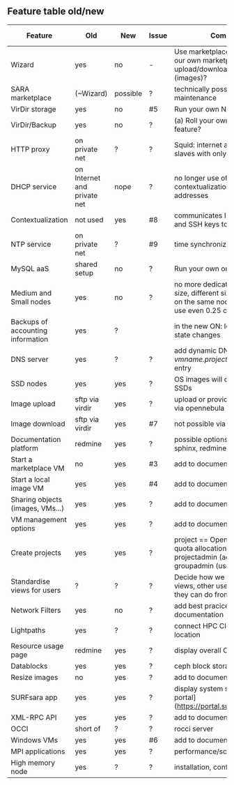 ## Feature table old/new

| Feature | Old | New | Issue | Comment | Beta blocker? | 
| ------- | --- | --- | ----- | ------- | ------------- |
| Wizard | yes | no | - | Use marketplace. Do we have our own marketplace? Can we upload/download/update apps (images)? | Y |
| SARA marketplace | (~Wizard) | possible | ? | technically possible, needs maintenance | N |
| VirDir storage | yes | no | #5 | Run your own NFS server | Y |
| VirDir/Backup  | yes | no | ? | (a) Roll your own, (b) new feature? | Y |
| HTTP proxy | on private net | ? | ? | Squid: internet access for slaves with only private network | N |
| DHCP service | on Internet and private net | nope | ? | no longer use of DHCP, contextualization for NIC IP addresses | N |
| Contextualization | not used | yes | #8 | communicates IP addresses and SSH keys to VM | Y |
| NTP service | on private net | ? | #9 | time synchronization | N |
| MySQL aaS | shared setup | no | ? | Run your own on SSD | N |
| Medium and Small nodes | yes | no | ? | no more dedicated nodes for size, different size VMs can run on the same node, users can use even 0.25 cpu | N |
| Backups of accounting information | yes | ? | | in the new ON: log/DB of VM state changes | Y |
| DNS server | yes | ? | ? | add dynamic DNS *vmname.project.cloudlet.sara.nl* entry | Y |
| SSD nodes | yes | yes | ? | OS images will only run on SSDs | Y |
| Image upload | sftp via virdir | yes | ? | upload or provide image path via opennebula interface | Y |
| Image download | sftp via virdir | yes | #7  | not possible via opennebula | Y |
| Documentation platform | redmine | yes | ? | possible options: gollum, sphinx, redmine | Y |
| Start a marketplace VM | no | yes | #3 | add to documentation | Y |
| Start a local image VM | yes | yes | #4 | add to documentation | Y |
| Sharing objects (images, VMs...) | yes | yes | ? | add to documentation | Y |
| VM management options | yes | yes | ? | add to documentation | Y |
| Create projects | yes | yes | ? | project == OpenNebula group, quota allocation as projectadmin (advisor), as groupadmin (user) | Y |
| Standardise views for users | ? | ? | ? | Decide how we arrange PIP views, other users' views, what they can do from each view... | Y | 
| Network Filters | yes | no | ? | add best pracices to documentation | Y |
| Lightpaths | yes | ? | ? | connect HPC Cloud to external location | N |
| Resource usage page | redmine | yes | ? | display overall Cloud usage | N |
| Datablocks | yes | yes | ? | ceph block storage | Y |
| Resize images | no | yes | ? | add to documentation | N |
| SURFsara app | yes | yes | ? | display system status on [user portal] (https://portal.surfsara.nl) | N |
| XML-RPC API | yes | yes | ? | add to documentation | N |
| OCCI | short of | ? | ? | rocci server | N |
| Windows VMs | yes | yes | #6 | add to documentation | N |
| MPI applications | yes | yes | ? | performance/scalability tests | N |
| High memory node | yes | ? | ? | installation, configuration | N |

